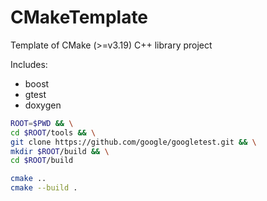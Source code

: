 # CMakeTemplate

Template of CMake (>=v3.19) C++ library project

Includes:
+ boost
+ gtest
+ doxygen

```bash
ROOT=$PWD && \
cd $ROOT/tools && \
git clone https://github.com/google/googletest.git && \
mkdir $ROOT/build && \
cd $ROOT/build
```
```bash
cmake ..
cmake --build .
```
